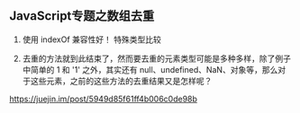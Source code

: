 ## JavaScript专题之数组去重
1. 使用 indexOf 兼容性好！
特殊类型比较

2. 去重的方法就到此结束了，然而要去重的元素类型可能是多种多样，除了例子中简单的 1 和 '1' 之外，其实还有 null、undefined、NaN、对象等，那么对于这些元素，之前的这些方法的去重结果又是怎样呢？

https://juejin.im/post/5949d85f61ff4b006c0de98b